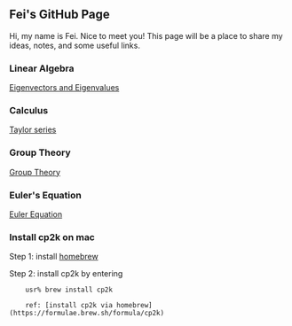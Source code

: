 ## Fei's GitHub Page

Hi, my name is Fei. Nice to meet you!
This page will be a place to share my ideas, notes, and some useful links.

### Linear Algebra
[Eigenvectors and Eigenvalues](https://www.3blue1brown.com/lessons/eigenvalues)

### Calculus
[Taylor series](https://www.3blue1brown.com/lessons/taylor-series)

### Group Theory
[Group Theory](https://www.3blue1brown.com/lessons/eulers-formula-via-group-theory)

### Euler's Equation
[Euler Equation](https://www.youtube.com/watch?v=sKtloBAuP74&t=0s&index=881&list=WL)

### Install cp2k on mac
Step 1: install [homebrew](https://brew.sh) 

Step 2: install cp2k by entering
        
        usr% brew install cp2k
        
        ref: [install cp2k via homebrew](https://formulae.brew.sh/formula/cp2k)

